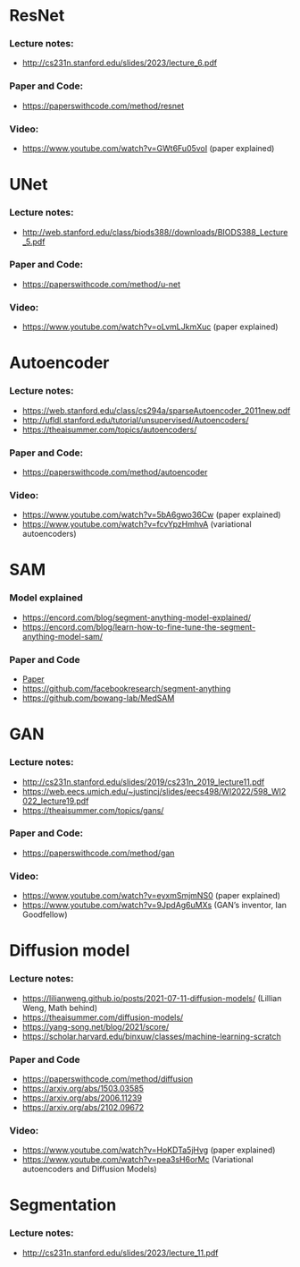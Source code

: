 # ResNet
###	Lecture notes:
- http://cs231n.stanford.edu/slides/2023/lecture_6.pdf
###	Paper and Code:
- https://paperswithcode.com/method/resnet
###	Video:
- https://www.youtube.com/watch?v=GWt6Fu05voI (paper explained)

# UNet
###	Lecture notes:
- http://web.stanford.edu/class/biods388//downloads/BIODS388_Lecture_5.pdf
###	Paper and Code:
- https://paperswithcode.com/method/u-net
###	Video:
- https://www.youtube.com/watch?v=oLvmLJkmXuc (paper explained)

# Autoencoder
###	Lecture notes:
- https://web.stanford.edu/class/cs294a/sparseAutoencoder_2011new.pdf
- http://ufldl.stanford.edu/tutorial/unsupervised/Autoencoders/
- https://theaisummer.com/topics/autoencoders/
###	Paper and Code:
- https://paperswithcode.com/method/autoencoder
###	Video:
- https://www.youtube.com/watch?v=5bA6gwo36Cw (paper explained)
- https://www.youtube.com/watch?v=fcvYpzHmhvA (variational autoencoders)

# SAM
### Model explained
- https://encord.com/blog/segment-anything-model-explained/
- https://encord.com/blog/learn-how-to-fine-tune-the-segment-anything-model-sam/

### Paper and Code
- [Paper](https://scontent.fsgn2-7.fna.fbcdn.net/v/t39.2365-6/10000000_900554171201033_1602411987825904100_n.pdf?_nc_cat=100&ccb=1-7&_nc_sid=3c67a6&_nc_ohc=nzeDYEM8lXEAX97Fevl&_nc_ht=scontent.fsgn2-7.fna&oh=00_AfDdA8gPzd7p-1b0LUZBo2gZXcEKqIfrjWrMkQDAtydReQ&oe=64CB4BE7)
- https://github.com/facebookresearch/segment-anything
- https://github.com/bowang-lab/MedSAM

# GAN
###	Lecture notes:
- http://cs231n.stanford.edu/slides/2019/cs231n_2019_lecture11.pdf
- https://web.eecs.umich.edu/~justincj/slides/eecs498/WI2022/598_WI2022_lecture19.pdf
- https://theaisummer.com/topics/gans/
###	Paper and Code:
- https://paperswithcode.com/method/gan
###	Video:
- https://www.youtube.com/watch?v=eyxmSmjmNS0 (paper explained)
- https://www.youtube.com/watch?v=9JpdAg6uMXs (GAN’s inventor, Ian Goodfellow)

# Diffusion model
###	Lecture notes:
- https://lilianweng.github.io/posts/2021-07-11-diffusion-models/ (Lillian Weng, Math behind)
- https://theaisummer.com/diffusion-models/
- https://yang-song.net/blog/2021/score/
- https://scholar.harvard.edu/binxuw/classes/machine-learning-scratch
###	Paper and Code
- https://paperswithcode.com/method/diffusion
- https://arxiv.org/abs/1503.03585
- https://arxiv.org/abs/2006.11239
- https://arxiv.org/abs/2102.09672
###	Video:
- https://www.youtube.com/watch?v=HoKDTa5jHvg (paper explained)
- https://www.youtube.com/watch?v=pea3sH6orMc (Variational autoencoders and Diffusion Models)

# Segmentation
### Lecture notes:
- http://cs231n.stanford.edu/slides/2023/lecture_11.pdf

